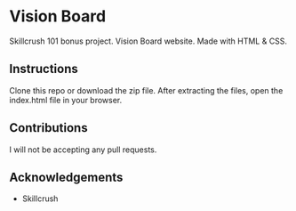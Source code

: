# Vision Board 
Skillcrush 101 bonus project. Vision Board website. Made with HTML & CSS.

## Instructions
Clone this repo or download the zip file. After extracting the files, open the index.html file in your browser.

## Contributions
I will not be accepting any pull requests.

## Acknowledgements
* Skillcrush